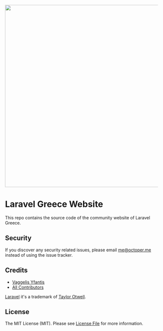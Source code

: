 <p align="center"><img src="https://raw.githubusercontent.com/caneco/laravel-country-logomarks/main/src/gr/socialcard.png" width="600"></p>

# Laravel Greece Website

This repo contains the source code of the community website of Laravel Greece.

## Security

If you discover any security related issues, please email me@octoper.me instead of using the issue tracker.

## Credits

- [Vaggelis Yfantis](https://github.com/octoper)
- [All Contributors](../../contributors)

[Laravel](https://laravel.com) it's a trademark of [Taylor Otwell](http://twitter.com/taylorotwell).

## License

The MIT License (MIT). Please see [License File](LICENSE.md) for more information.
